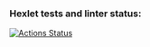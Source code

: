 ### Hexlet tests and linter status:
[![Actions Status](https://github.com/magarshak/frontend-project-11/actions/workflows/hexlet-check.yml/badge.svg)](https://github.com/magarshak/frontend-project-11/actions)